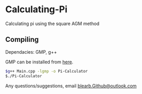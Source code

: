 # Calculating-Pi
Calculating pi using the square AGM method <br>
## Compiling
Dependacies: GMP, g++

GMP can be installed from <a href="https://gmplib.org/#DOWNLOAD">here</a>.
``` bash
$g++ Main.cpp -lgmp -o Pi-Calculator
$./Pi-Calculator
```

 Any questions/suggestions, email <a href="mailto:blearb.github@outlook.com">blearb.Github@outlook.com</a>
